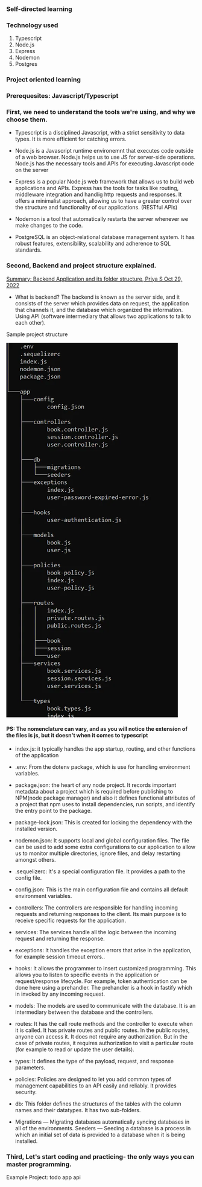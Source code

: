 ### Self-directed learning

### Technology used
1. Typescript
2. Node.js
3. Express
4. Nodemon
5. Postgres

### Project oriented learning

### Prerequesites: Javascript/Typescript

### First, we need to understand the tools we're using, and why we choose them.

- Typescript is a disciplined Javascript, with a strict sensitivity to data types. It is more efficient for catching errors.

- Node.js is a Javascript runtime environemnt that executes code outside of a web browser. Node.js helps us to use JS for server-side operations. Node.js has the necessary tools and APIs for executing Javascript code on the server

- Express is a popular Node.js web framework that allows us to build web applications and APIs. Express has the tools for tasks like routing, middleware integration and handlig http requests and responses. It offers a minimalist approach, allowing us to have a greater control over the structure and functionality of our applications. (RESTful APIs)

- Nodemon is a tool that automatically restarts the server whenever we make changes to the code.

- PostgreSQL is an object-relational database management system. It has robust features, extensibility, scalability and adherence to SQL standards.

### Second, Backend and project structure explained.
[Summary: Backend Application and its folder structure, Priya S Oct 29, 2022](https://medium.com/yavar/backend-application-and-its-folder-structure-ed631051faae)

- What is backend? The backend is known as the server side, and it consists of the server which provides data on request, the application that channels it, and the database which organized the information. Using API (software intermediary that allows two applications to talk to each other).

Sample project structure


![Folder structure example](image.png)

#### PS: The nomenclature can vary, and as you will notice the extension of the files is js, but it doesn't when it comes to typescript

- index.js: it typically handles the app startup, routing, and other functions of the application

- .env: From the dotenv package, which is use for handling environment variables.

- package.json: the heart of any node project. It records important metadata about a project which is required before publishing to NPM(node package manager) and also it defines functional attributes of a project that npm uses to install dependencies, run scripts, and identify the entry point to the package.

- package-lock.json: This is created for locking the dependency with the installed version.

- nodemon.json: It supports local and global configuration files. The file can be used to add some extra configurations to our application to allow us to monitor multiple directories, ignore files, and delay restarting amongst others.

- .sequelizerc: It's a special configuration file. It provides a path to the config file.

- config.json: This is the main configuration file and contains all default environment variables.

- controllers: The controllers are responsible for handling incoming requests and returning responses to the client. Its main purpose is to receive specific requests for the application.

- services: The services handle all the logic between the incoming request and returning the response.

- exceptions: It handles the exception errors that arise in the application, for example session timeout errors..

- hooks: It allows the programmer to insert customized programming. This allows you to listen to specific events in the application or request/response lifecycle. For example, token authentication can be done here using a prehandler. The prehandler is a hook in fastify which in invoked by any incoming request.

- models: The models are used to communicate with the database. It is an intermediary between the database and the controllers.

- routes: It has the call route methods and the controller to execute when it is called. It has private routes and public routes. In the public routes, anyone can access it. It does not require any authorization. But in the case of private routes, it requires authorization to visit a particular route (for example to read or update the user details).

- types: It defines the type of the payload, request, and response parameters.

- policies: Policies are designed to let you add common types of management capabilities to an API easily and reliably. It provides security. 

- db: This folder defines the structures of the tables with the column names and their datatypes. It has two sub-folders.

- Migrations — Migrating databases automatically syncing databases in all of the environments.
Seeders — Seeding a database is a process in which an initial set of data is provided to a database when it is being installed.


### Third, Let's start coding and practicing- the only ways you can master programming.

Example Project: todo app api
